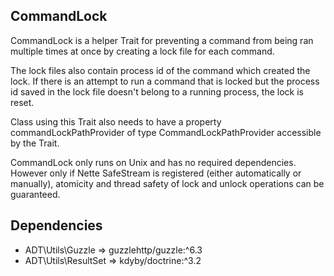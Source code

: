 ## CommandLock
CommandLock is a helper Trait for preventing a command from being ran multiple times at once by creating a lock file for each command.

The lock files also contain process id of the command which created the lock.
If there is an attempt to run a command that is locked but the process id saved in the lock file doesn't belong to a running process, the lock is reset.

Class using this Trait also needs to have a property commandLockPathProvider of type CommandLockPathProvider accessible by the Trait.

CommandLock only runs on Unix and has no required dependencies. However only if Nette SafeStream is registered (either automatically or manually),
atomicity and thread safety of lock and unlock operations can be guaranteed.
 
## Dependencies

- ADT\Utils\Guzzle => guzzlehttp/guzzle:^6.3
- ADT\Utils\ResultSet => kdyby/doctrine:^3.2
